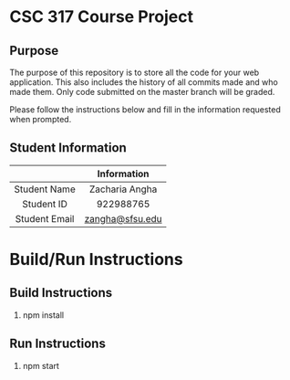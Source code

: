 # CSC 317 Course Project

## Purpose

The purpose of this repository is to store all the code for your web application. This also includes the history of all commits made and who made them. Only code submitted on the master branch will be graded.

Please follow the instructions below and fill in the information requested when prompted.

## Student Information

|               | Information   |
|:-------------:|:-------------:|
| Student Name  | Zacharia Angha     |
| Student ID    | 922988765       |
| Student Email | zangha@sfsu.edu    |



# Build/Run Instructions

## Build Instructions
1. npm install

## Run Instructions
1. npm start
